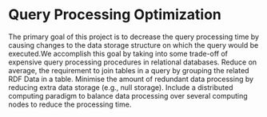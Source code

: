 # Query Processing Optimization
The primary goal of this project is to decrease the query processing time by causing changes to the data storage structure on which the query would be executed.We accomplish this goal by taking into some trade-off of expensive query processing procedures in relational databases. Reduce on average, the requirement to join tables in a query by grouping the related RDF Data in a table. Minimise the amount of redundant data processing by reducing extra data storage (e.g., null storage). Include a distributed computing paradigm to balance data processing over several computing nodes to reduce the processing time.

